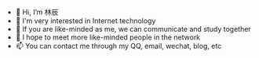 - 👋 Hi, I’m 林辰
- 👀 I'm very interested in Internet technology
- 🌱 If you are like-minded as me, we can communicate and study together
- 💞️ I hope to meet more like-minded people in the network
- 📫 You can contact me through my QQ, email, wechat, blog, etc

<!---
Linchen88/Linchen88 is a ✨ special ✨ repository because its `README.md` (this file) appears on your GitHub profile.
You can click the Preview link to take a look at your changes.
--->
